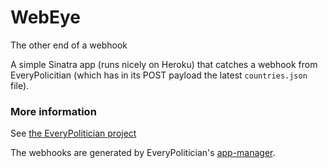 # WebEye

The other end of a webhook

A simple Sinatra app (runs nicely on Heroku) that catches a webhook from
EveryPolicitian (which has in its POST payload the latest `countries.json`
file).

### More information

See [the EveryPolitician project](http://everypolitician.org)

The webhooks are generated by EveryPolitician's [app-manager](https://github.com/everypolitician/app-manager).
